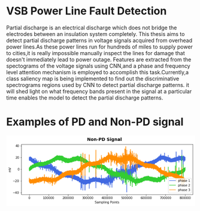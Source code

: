 # VSB Power Line Fault Detection
Partial discharge is an electrical discharge which does not bridge the electrodes between an insulation system completely. This thesis aims to detect partial discharge patterns in voltage signals acquired from overhead power lines.As these power lines run for hundreds of miles to supply power to cities,it is really impossible manually inspect the lines for damage that doesn't immediately lead to power outage. Features are extracted from the spectograms of the voltage signals using CNN,and a phase and frequency level attention mechanism is employed to accomplish this task.Currently,a class saliency map is being implemented to find out the discriminative spectrograms regions used by CNN to detect partial discharge patterns. it will shed light on what frequency bands present in the signal at a particular time enables the model to detect the partial discharge patterns.
# Examples of PD and Non-PD signal
![](Images/3.PNG)
